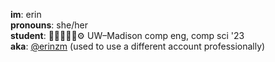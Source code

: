 **im**: erin<br>
**pronouns**: she/her<br>
**student**: 🏳️‍⚧️🏳️‍🌈🧪⚙ UW–Madison comp eng, comp sci '23<br>
**aka**: [@erinzm](https://github.com/erinzm) (used to use a different account professionally)<br>
